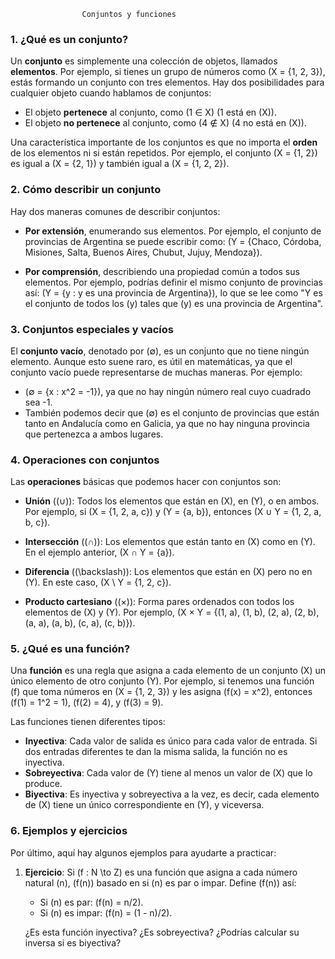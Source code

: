                     Conjuntos y funciones


### 1. ¿Qué es un conjunto?
Un **conjunto** es simplemente una colección de objetos, llamados **elementos**. Por ejemplo, si tienes un grupo de números como \(X = \{1, 2, 3\}\), estás formando un conjunto con tres elementos. Hay dos posibilidades para cualquier objeto cuando hablamos de conjuntos:
- El objeto **pertenece** al conjunto, como \(1 ∈ X\) (1 está en \(X\)).
- El objeto **no pertenece** al conjunto, como \(4 ∉ X\) (4 no está en \(X\)).

Una característica importante de los conjuntos es que no importa el **orden** de los elementos ni si están repetidos. Por ejemplo, el conjunto \(X = \{1, 2\}\) es igual a \(X = \{2, 1\}\) y también igual a \(X = \{1, 2, 2\}\).

### 2. Cómo describir un conjunto
Hay dos maneras comunes de describir conjuntos:

- **Por extensión**, enumerando sus elementos. Por ejemplo, el conjunto de provincias de Argentina se puede escribir como:
  \(Y = \{Chaco, Córdoba, Misiones, Salta, Buenos Aires, Chubut, Jujuy, Mendoza\}\).
  
- **Por comprensión**, describiendo una propiedad común a todos sus elementos. Por ejemplo, podrías definir el mismo conjunto de provincias así:
  \(Y = \{y : y es una provincia de Argentina\}\),
  lo que se lee como "Y es el conjunto de todos los \(y\) tales que \(y\) es una provincia de Argentina".

### 3. Conjuntos especiales y vacíos
El **conjunto vacío**, denotado por \(∅\), es un conjunto que no tiene ningún elemento. Aunque esto suene raro, es útil en matemáticas, ya que el conjunto vacío puede representarse de muchas maneras. Por ejemplo:
- \(∅ = \{x : x^2 = -1\}\), ya que no hay ningún número real cuyo cuadrado sea -1.
- También podemos decir que \(∅\) es el conjunto de provincias que están tanto en Andalucía como en Galicia, ya que no hay ninguna provincia que pertenezca a ambos lugares.

### 4. Operaciones con conjuntos
Las **operaciones** básicas que podemos hacer con conjuntos son:

- **Unión** (\(∪\)): Todos los elementos que están en \(X\), en \(Y\), o en ambos. Por ejemplo, si \(X = \{1, 2, a, c\}\) y \(Y = \{a, b\}\), entonces \(X ∪ Y = \{1, 2, a, b, c\}\).
  
- **Intersección** (\(∩\)): Los elementos que están tanto en \(X\) como en \(Y\). En el ejemplo anterior, \(X ∩ Y = \{a\}\).

- **Diferencia** (\(\backslash\)): Los elementos que están en \(X\) pero no en \(Y\). En este caso, \(X \ Y = \{1, 2, c\}\).

- **Producto cartesiano** (\(×\)): Forma pares ordenados con todos los elementos de \(X\) y \(Y\). Por ejemplo, \(X × Y = \{(1, a), (1, b), (2, a), (2, b), (a, a), (a, b), (c, a), (c, b)\}\).

### 5. ¿Qué es una función?
Una **función** es una regla que asigna a cada elemento de un conjunto \(X\) un único elemento de otro conjunto \(Y\). Por ejemplo, si tenemos una función \(f\) que toma números en \(X = \{1, 2, 3\}\) y les asigna \(f(x) = x^2\), entonces \(f(1) = 1^2 = 1\), \(f(2) = 4\), y \(f(3) = 9\).

Las funciones tienen diferentes tipos:

- **Inyectiva**: Cada valor de salida es único para cada valor de entrada. Si dos entradas diferentes te dan la misma salida, la función no es inyectiva.
- **Sobreyectiva**: Cada valor de \(Y\) tiene al menos un valor de \(X\) que lo produce.
- **Biyectiva**: Es inyectiva y sobreyectiva a la vez, es decir, cada elemento de \(X\) tiene un único correspondiente en \(Y\), y viceversa.

### 6. Ejemplos y ejercicios
Por último, aquí hay algunos ejemplos para ayudarte a practicar:

1. **Ejercicio**: Si \(f : N \to Z\) es una función que asigna a cada número natural \(n\), \(f(n)\) basado en si \(n\) es par o impar. Define \(f(n)\) así:
   - Si \(n\) es par: \(f(n) = n/2\).
   - Si \(n\) es impar: \(f(n) = (1 - n)/2\).
   
   ¿Es esta función inyectiva? ¿Es sobreyectiva? ¿Podrías calcular su inversa si es biyectiva?
